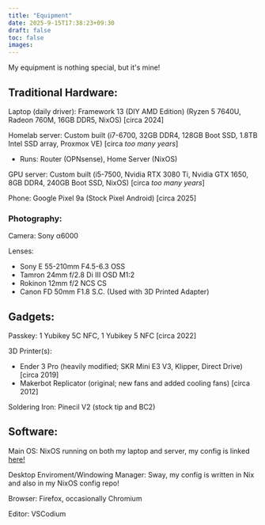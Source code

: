 ```yaml
---
title: "Equipment"
date: 2025-9-15T17:38:23+09:30
draft: false
toc: false
images:
---
```

My equipment is nothing special, but it's mine!

## Traditional Hardware:

Laptop (daily driver): Framework 13 (DIY AMD Edition) (Ryzen 5 7640U, Radeon 760M, 16GB DDR5, NixOS) [circa 2024] 

Homelab server: Custom built (i7-6700, 32GB DDR4, 128GB Boot SSD, 1.8TB Intel SSD array, Proxmox VE) [circa *too many years*]
* Runs: Router (OPNsense), Home Server (NixOS)

GPU server: Custom built (i5-7500, Nvidia RTX 3080 Ti, Nvidia GTX 1650, 8GB DDR4, 240GB Boot SSD, NixOS) [circa *too many years*]

Phone: Google Pixel 9a (Stock Pixel Android) [circa 2025]

### Photography:

Camera: Sony α6000

Lenses:
* Sony E 55-210mm F4.5-6.3 OSS
* Tamron 24mm f/2.8 Di III OSD M1:2
* Rokinon 12mm f/2 NCS CS
* Canon FD 50mm F1.8 S.C. (Used with 3D Printed Adapter)

## Gadgets:

Passkey: 1 Yubikey 5C NFC, 1 Yubikey 5 NFC [circa 2022]

3D Printer(s): 
- Ender 3 Pro (heavily modified; SKR Mini E3 V3, Klipper, Direct Drive) [circa 2019]
- Makerbot Replicator (original; new fans and added cooling fans) [circa 2012]

Soldering Iron: Pinecil V2 (stock tip and BC2)

## Software:

Main OS: NixOS running on both my laptop and server, my config is linked [here!](https://github.com/techyporcupine/nixos-config)

Desktop Enviroment/Windowing Manager: Sway, my config is written in Nix and also in my NixOS config repo!

Browser: Firefox, occasionally Chromium

Editor: VSCodium
